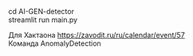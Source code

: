 cd AI-GEN-detector <br>
streamlit run main.py

Для Хактаона https://zavodit.ru/ru/calendar/event/57 <br>
Команда AnomalyDetection

